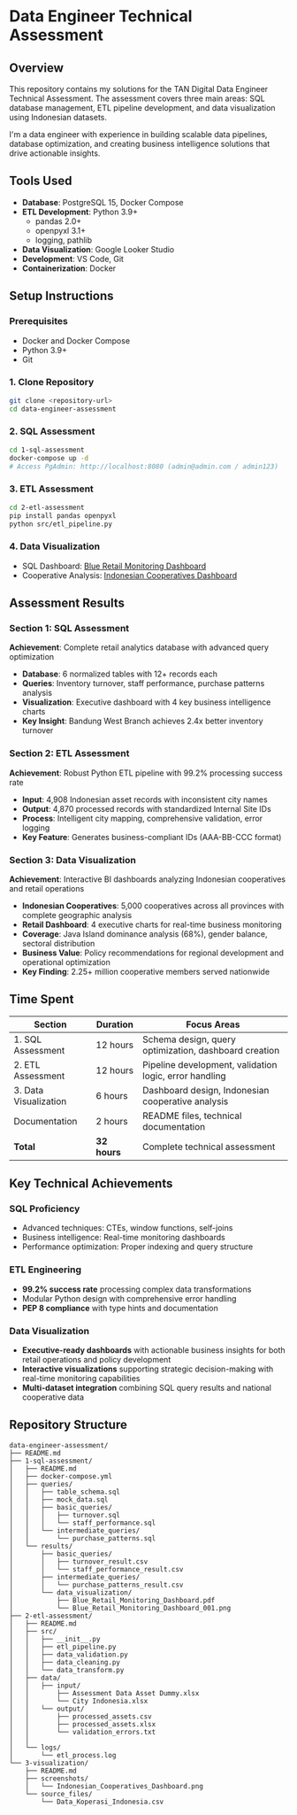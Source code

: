 # Data Engineer Technical Assessment

## Overview

This repository contains my solutions for the TAN Digital Data Engineer Technical Assessment. The assessment covers three main areas: SQL database management, ETL pipeline development, and data visualization using Indonesian datasets.

I'm a data engineer with experience in building scalable data pipelines, database optimization, and creating business intelligence solutions that drive actionable insights.

## Tools Used

- **Database**: PostgreSQL 15, Docker Compose
- **ETL Development**: Python 3.9+
  - pandas 2.0+
  - openpyxl 3.1+
  - logging, pathlib
- **Data Visualization**: Google Looker Studio
- **Development**: VS Code, Git
- **Containerization**: Docker

## Setup Instructions

### Prerequisites
- Docker and Docker Compose
- Python 3.9+
- Git

### 1. Clone Repository
```bash
git clone <repository-url>
cd data-engineer-assessment
```

### 2. SQL Assessment
```bash
cd 1-sql-assessment
docker-compose up -d
# Access PgAdmin: http://localhost:8080 (admin@admin.com / admin123)
```

### 3. ETL Assessment  
```bash
cd 2-etl-assessment
pip install pandas openpyxl
python src/etl_pipeline.py
```

### 4. Data Visualization
- SQL Dashboard: [Blue Retail Monitoring Dashboard](https://lookerstudio.google.com/reporting/cdb0c62d-a70b-4852-ae14-b909c46eb928)
- Cooperative Analysis: [Indonesian Cooperatives Dashboard](https://lookerstudio.google.com/reporting/1522d8c7-eeb7-45b7-9632-128c86556546)

## Assessment Results

### Section 1: SQL Assessment
**Achievement**: Complete retail analytics database with advanced query optimization
- **Database**: 6 normalized tables with 12+ records each
- **Queries**: Inventory turnover, staff performance, purchase patterns analysis
- **Visualization**: Executive dashboard with 4 key business intelligence charts
- **Key Insight**: Bandung West Branch achieves 2.4x better inventory turnover

### Section 2: ETL Assessment  
**Achievement**: Robust Python ETL pipeline with 99.2% processing success rate
- **Input**: 4,908 Indonesian asset records with inconsistent city names
- **Output**: 4,870 processed records with standardized Internal Site IDs
- **Process**: Intelligent city mapping, comprehensive validation, error logging
- **Key Feature**: Generates business-compliant IDs (AAA-BB-CCC format)

### Section 3: Data Visualization
**Achievement**: Interactive BI dashboards analyzing Indonesian cooperatives and retail operations
- **Indonesian Cooperatives**: 5,000 cooperatives across all provinces with complete geographic analysis
- **Retail Dashboard**: 4 executive charts for real-time business monitoring  
- **Coverage**: Java Island dominance analysis (68%), gender balance, sectoral distribution
- **Business Value**: Policy recommendations for regional development and operational optimization
- **Key Finding**: 2.25+ million cooperative members served nationwide

## Time Spent

| Section | Duration | Focus Areas |
|---------|----------|-------------|
| 1. SQL Assessment | 12 hours | Schema design, query optimization, dashboard creation |
| 2. ETL Assessment | 12 hours | Pipeline development, validation logic, error handling |
| 3. Data Visualization | 6 hours | Dashboard design, Indonesian cooperative analysis |
| Documentation | 2 hours | README files, technical documentation |
| **Total** | **32 hours** | Complete technical assessment |

## Key Technical Achievements

### SQL Proficiency
- Advanced techniques: CTEs, window functions, self-joins
- Business intelligence: Real-time monitoring dashboards
- Performance optimization: Proper indexing and query structure

### ETL Engineering
- **99.2% success rate** processing complex data transformations
- Modular Python design with comprehensive error handling
- **PEP 8 compliance** with type hints and documentation

### Data Visualization
- **Executive-ready dashboards** with actionable business insights for both retail operations and policy development
- **Interactive visualizations** supporting strategic decision-making with real-time monitoring capabilities
- **Multi-dataset integration** combining SQL query results and national cooperative data

## Repository Structure

```
data-engineer-assessment/
├── README.md
├── 1-sql-assessment/
│   ├── README.md
│   ├── docker-compose.yml
│   ├── queries/
│   │   ├── table_schema.sql
│   │   ├── mock_data.sql
│   │   ├── basic_queries/
│   │   │   ├── turnover.sql
│   │   │   └── staff_performance.sql
│   │   └── intermediate_queries/
│   │       └── purchase_patterns.sql
│   └── results/
│       ├── basic_queries/
│       │   ├── turnover_result.csv
│       │   └── staff_performance_result.csv
│       ├── intermediate_queries/
│       │   └── purchase_patterns_result.csv
│       └── data_visualization/
│           ├── Blue_Retail_Monitoring_Dashboard.pdf
│           └── Blue_Retail_Monitoring_Dashboard_001.png
├── 2-etl-assessment/
│   ├── README.md
│   ├── src/
│   │   ├── __init__.py
│   │   ├── etl_pipeline.py
│   │   ├── data_validation.py
│   │   ├── data_cleaning.py
│   │   └── data_transform.py
│   ├── data/
│   │   ├── input/
│   │       ├── Assessment Data Asset Dummy.xlsx
│   │       └── City Indonesia.xlsx
│   │   └── output/
│   │       ├── processed_assets.csv
│   │       ├── processed_assets.xlsx
│   │       └── validation_errors.txt
│   │
│   └── logs/
│       └── etl_process.log
└── 3-visualization/
    ├── README.md
    ├── screenshots/
    │   └── Indonesian_Cooperatives_Dashboard.png
    └── source_files/
        └── Data_Koperasi_Indonesia.csv
```

